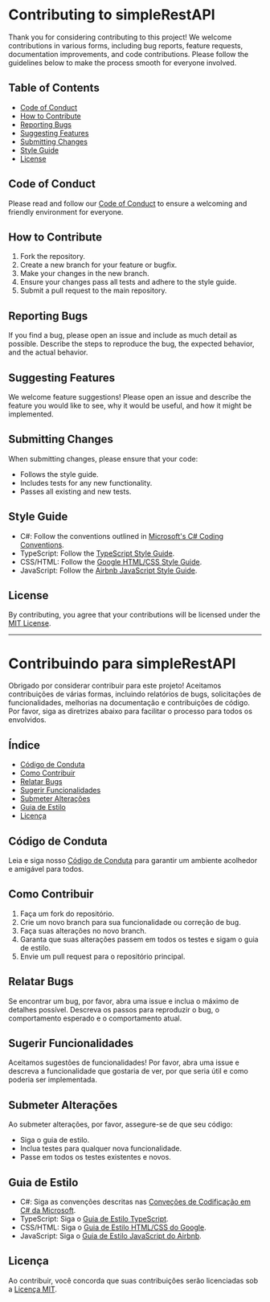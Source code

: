 # Contributing to simpleRestAPI

Thank you for considering contributing to this project! We welcome contributions in various forms, including bug reports, feature requests, documentation improvements, and code contributions. Please follow the guidelines below to make the process smooth for everyone involved.

## Table of Contents
- [Code of Conduct](#code-of-conduct)
- [How to Contribute](#how-to-contribute)
- [Reporting Bugs](#reporting-bugs)
- [Suggesting Features](#suggesting-features)
- [Submitting Changes](#submitting-changes)
- [Style Guide](#style-guide)
- [License](#license)

## Code of Conduct
Please read and follow our [Code of Conduct](CODE_OF_CONDUCT.md) to ensure a welcoming and friendly environment for everyone.

## How to Contribute
1. Fork the repository.
2. Create a new branch for your feature or bugfix.
3. Make your changes in the new branch.
4. Ensure your changes pass all tests and adhere to the style guide.
5. Submit a pull request to the main repository.

## Reporting Bugs
If you find a bug, please open an issue and include as much detail as possible. Describe the steps to reproduce the bug, the expected behavior, and the actual behavior.

## Suggesting Features
We welcome feature suggestions! Please open an issue and describe the feature you would like to see, why it would be useful, and how it might be implemented.

## Submitting Changes
When submitting changes, please ensure that your code:
- Follows the style guide.
- Includes tests for any new functionality.
- Passes all existing and new tests.

## Style Guide
- C#: Follow the conventions outlined in [Microsoft's C# Coding Conventions](https://docs.microsoft.com/en-us/dotnet/csharp/fundamentals/coding-style/coding-conventions).
- TypeScript: Follow the [TypeScript Style Guide](https://github.com/microsoft/TypeScript/wiki/Coding-guidelines).
- CSS/HTML: Follow the [Google HTML/CSS Style Guide](https://google.github.io/styleguide/htmlcssguide.html).
- JavaScript: Follow the [Airbnb JavaScript Style Guide](https://github.com/airbnb/javascript).

## License
By contributing, you agree that your contributions will be licensed under the [MIT License](LICENSE).

---

# Contribuindo para simpleRestAPI

Obrigado por considerar contribuir para este projeto! Aceitamos contribuições de várias formas, incluindo relatórios de bugs, solicitações de funcionalidades, melhorias na documentação e contribuições de código. Por favor, siga as diretrizes abaixo para facilitar o processo para todos os envolvidos.

## Índice
- [Código de Conduta](#código-de-conduta)
- [Como Contribuir](#como-contribuir)
- [Relatar Bugs](#relatar-bugs)
- [Sugerir Funcionalidades](#sugerir-funcionalidades)
- [Submeter Alterações](#submeter-alterações)
- [Guia de Estilo](#guia-de-estilo)
- [Licença](#licença)

## Código de Conduta
Leia e siga nosso [Código de Conduta](CODE_OF_CONDUCT.md) para garantir um ambiente acolhedor e amigável para todos.

## Como Contribuir
1. Faça um fork do repositório.
2. Crie um novo branch para sua funcionalidade ou correção de bug.
3. Faça suas alterações no novo branch.
4. Garanta que suas alterações passem em todos os testes e sigam o guia de estilo.
5. Envie um pull request para o repositório principal.

## Relatar Bugs
Se encontrar um bug, por favor, abra uma issue e inclua o máximo de detalhes possível. Descreva os passos para reproduzir o bug, o comportamento esperado e o comportamento atual.

## Sugerir Funcionalidades
Aceitamos sugestões de funcionalidades! Por favor, abra uma issue e descreva a funcionalidade que gostaria de ver, por que seria útil e como poderia ser implementada.

## Submeter Alterações
Ao submeter alterações, por favor, assegure-se de que seu código:
- Siga o guia de estilo.
- Inclua testes para qualquer nova funcionalidade.
- Passe em todos os testes existentes e novos.

## Guia de Estilo
- C#: Siga as convenções descritas nas [Conveções de Codificação em C# da Microsoft](https://docs.microsoft.com/pt-br/dotnet/csharp/fundamentals/coding-style/coding-conventions).
- TypeScript: Siga o [Guia de Estilo TypeScript](https://github.com/microsoft/TypeScript/wiki/Coding-guidelines).
- CSS/HTML: Siga o [Guia de Estilo HTML/CSS do Google](https://google.github.io/styleguide/htmlcssguide.html).
- JavaScript: Siga o [Guia de Estilo JavaScript do Airbnb](https://github.com/airbnb/javascript).

## Licença
Ao contribuir, você concorda que suas contribuições serão licenciadas sob a [Licença MIT](LICENSE).
